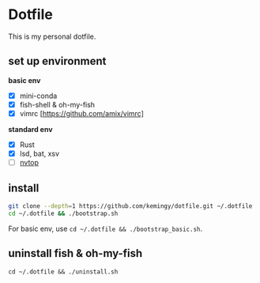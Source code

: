 # Dotfile

This is my personal dotfile.

## set up environment

**basic env**

- [x] mini-conda
- [x] fish-shell & oh-my-fish
- [x] vimrc [https://github.com/amix/vimrc]

**standard env**

- [x] Rust
- [x] lsd, bat, xsv
- [ ] [nvtop](https://github.com/Syllo/nvtop)

## install

```sh
git clone --depth=1 https://github.com/kemingy/dotfile.git ~/.dotfile
cd ~/.dotfile && ./bootstrap.sh
```

For basic env, use `cd ~/.dotfile && ./bootstrap_basic.sh`.

## uninstall fish & oh-my-fish

`cd ~/.dotfile && ./uninstall.sh`
